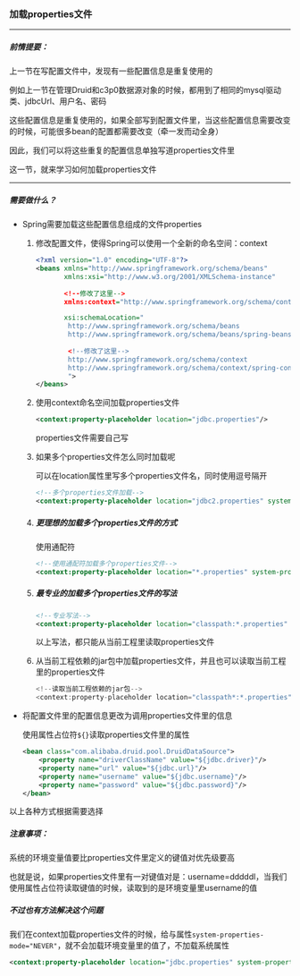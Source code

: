 ### 加载properties文件

-----------

##### 前情提要：

上一节在写配置文件中，发现有一些配置信息是重复使用的

例如上一节在管理Druid和c3p0数据源对象的时候，都用到了相同的mysql驱动类、jdbcUrl、用户名、密码

这些配置信息是重复使用的，如果全部写到配置文件里，当这些配置信息需要改变的时候，可能很多bean的配置都需要改变（牵一发而动全身）

因此，我们可以将这些重复的配置信息单独写道properties文件里

这一节，就来学习如何加载properties文件

---------------------------

##### 需要做什么？

- Spring需要加载这些配置信息组成的文件properties

  1. 修改配置文件，使得Spring可以使用一个全新的命名空间：context

     ```xml
     <?xml version="1.0" encoding="UTF-8"?>
     <beans xmlns="http://www.springframework.org/schema/beans"
            xmlns:xsi="http://www.w3.org/2001/XMLSchema-instance"
            
            <!--修改了这里-->    
            xmlns:context="http://www.springframework.org/schema/context"
     
            xsi:schemaLocation="
             http://www.springframework.org/schema/beans
             http://www.springframework.org/schema/beans/spring-beans.xsd
             
             <!--修改了这里-->    
             http://www.springframework.org/schema/context
             http://www.springframework.org/schema/context/spring-context.xsd
             ">
     </beans>
     ```

  2. 使用context命名空间加载properties文件

     ```xml
     <context:property-placeholder location="jdbc.properties"/>
     ```

     properties文件需要自己写

  3. 如果多个properties文件怎么同时加载呢

     可以在location属性里写多个properties文件名，同时使用逗号隔开

     ```xml
     <!--多个properties文件加载-->
     <context:property-placeholder location="jdbc2.properties" system-properties-mode="NEVER"/>
     ```

  4. ##### 更理想的加载多个properties文件的方式

     使用通配符

     ```xml
     <!--使用通配符加载多个properties文件-->
     <context:property-placeholder location="*.properties" system-properties-mode="NEVER"/>
     ```

  5. ##### 最专业的加载多个properties文件的写法

     ```xml
     <!--专业写法-->
     <context:property-placeholder location="classpath:*.properties" system-properties-mode="NEVER"/>
     ```

     以上写法，都只能从当前工程里读取properties文件

  6. 从当前工程依赖的jar包中加载properties文件，并且也可以读取当前工程里的properties文件

     ```java
     <!--读取当前工程依赖的jar包-->
     <context:property-placeholder location="classpath*:*.properties" system-properties-mode="NEVER"/>
     ```

- 将配置文件里的配置信息更改为调用properties文件里的信息

  使用属性占位符`${}`读取properties文件里的属性

  ```xml
  <bean class="com.alibaba.druid.pool.DruidDataSource">
      <property name="driverClassName" value="${jdbc.driver}"/>
      <property name="url" value="${jdbc.url}"/>
      <property name="username" value="${jdbc.username}"/>
      <property name="password" value="${jdbc.password}"/>
  </bean>
  ```

以上各种方式根据需要选择

##### 注意事项：

系统的环境变量值要比properties文件里定义的键值对优先级要高

也就是说，如果properties文件里有一对键值对是：username=dddddl，当我们使用属性占位符读取键值的时候，读取到的是环境变量里username的值

##### 不过也有方法解决这个问题

我们在context加载properties文件的时候，给与属性`system-properties-mode="NEVER"`，就不会加载环境变量里的值了，不加载系统属性

```xml
<context:property-placeholder location="jdbc.properties" system-properties-mode="NEVER"/>
```




